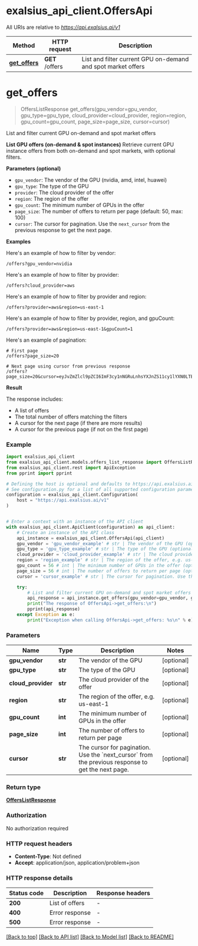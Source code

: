 # exalsius_api_client.OffersApi

All URIs are relative to *https://api.exalsius.ai/v1*

Method | HTTP request | Description
------------- | ------------- | -------------
[**get_offers**](OffersApi.md#get_offers) | **GET** /offers | List and filter current GPU on-demand and spot market offers


# **get_offers**
> OffersListResponse get_offers(gpu_vendor=gpu_vendor, gpu_type=gpu_type, cloud_provider=cloud_provider, region=region, gpu_count=gpu_count, page_size=page_size, cursor=cursor)

List and filter current GPU on-demand and spot market offers

**List GPU offers (on-demand & spot instances)**
Retrieve current GPU instance offers from both on-demand and spot markets, with optional filters.

**Parameters (optional)**
- `gpu_vendor`: The vendor of the GPU (nvidia, amd, intel, huawei)
- `gpu_type`: The type of the GPU
- `provider`: The cloud provider of the offer
- `region`: The region of the offer
- `gpu_count`: The minimum number of GPUs in the offer
- `page_size`: The number of offers to return per page (default: 50, max: 100)
- `cursor`: The cursor for pagination. Use the `next_cursor` from the previous response to get the next page.

**Examples**

Here's an example of how to filter by vendor:
  ```
  /offers?gpu_vendor=nvidia
  ```

Here's an example of how to filter by provider:
  ```
  /offers?cloud_provider=aws
  ```

Here's an example of how to filter by provider and region:
  ```
  /offers?provider=aws&region=us-east-1
  ```
  
Here's an example of how to filter by provider, region, and gpuCount:
  ```
  /offers?provider=aws&region=us-east-1&gpuCount=1
  ```

Here's an example of pagination:
  ```
  # First page
  /offers?page_size=20
  
  # Next page using cursor from previous response
  /offers?page_size=20&cursor=eyJvZmZlcl9pZCI6ImF3cy1nNGRuLnhsYXJnZS11cy1lYXN0LTEtdXMtZWFzdC0xYSJ9
  ```
  
**Result**

The response includes:
- A list of offers
- The total number of offers matching the filters
- A cursor for the next page (if there are more results)
- A cursor for the previous page (if not on the first page)


### Example


```python
import exalsius_api_client
from exalsius_api_client.models.offers_list_response import OffersListResponse
from exalsius_api_client.rest import ApiException
from pprint import pprint

# Defining the host is optional and defaults to https://api.exalsius.ai/v1
# See configuration.py for a list of all supported configuration parameters.
configuration = exalsius_api_client.Configuration(
    host = "https://api.exalsius.ai/v1"
)


# Enter a context with an instance of the API client
with exalsius_api_client.ApiClient(configuration) as api_client:
    # Create an instance of the API class
    api_instance = exalsius_api_client.OffersApi(api_client)
    gpu_vendor = 'gpu_vendor_example' # str | The vendor of the GPU (optional)
    gpu_type = 'gpu_type_example' # str | The type of the GPU (optional)
    cloud_provider = 'cloud_provider_example' # str | The cloud provider of the offer (optional)
    region = 'region_example' # str | The region of the offer, e.g. us-east-1 (optional)
    gpu_count = 56 # int | The minimum number of GPUs in the offer (optional)
    page_size = 56 # int | The number of offers to return per page (optional)
    cursor = 'cursor_example' # str | The cursor for pagination. Use the `next_cursor` from the previous response to get the next page. (optional)

    try:
        # List and filter current GPU on-demand and spot market offers
        api_response = api_instance.get_offers(gpu_vendor=gpu_vendor, gpu_type=gpu_type, cloud_provider=cloud_provider, region=region, gpu_count=gpu_count, page_size=page_size, cursor=cursor)
        print("The response of OffersApi->get_offers:\n")
        pprint(api_response)
    except Exception as e:
        print("Exception when calling OffersApi->get_offers: %s\n" % e)
```



### Parameters


Name | Type | Description  | Notes
------------- | ------------- | ------------- | -------------
 **gpu_vendor** | **str**| The vendor of the GPU | [optional] 
 **gpu_type** | **str**| The type of the GPU | [optional] 
 **cloud_provider** | **str**| The cloud provider of the offer | [optional] 
 **region** | **str**| The region of the offer, e.g. us-east-1 | [optional] 
 **gpu_count** | **int**| The minimum number of GPUs in the offer | [optional] 
 **page_size** | **int**| The number of offers to return per page | [optional] 
 **cursor** | **str**| The cursor for pagination. Use the &#x60;next_cursor&#x60; from the previous response to get the next page. | [optional] 

### Return type

[**OffersListResponse**](OffersListResponse.md)

### Authorization

No authorization required

### HTTP request headers

 - **Content-Type**: Not defined
 - **Accept**: application/json, application/problem+json

### HTTP response details

| Status code | Description | Response headers |
|-------------|-------------|------------------|
**200** | List of offers |  -  |
**400** | Error response |  -  |
**500** | Error response |  -  |

[[Back to top]](#) [[Back to API list]](../README.md#documentation-for-api-endpoints) [[Back to Model list]](../README.md#documentation-for-models) [[Back to README]](../README.md)

